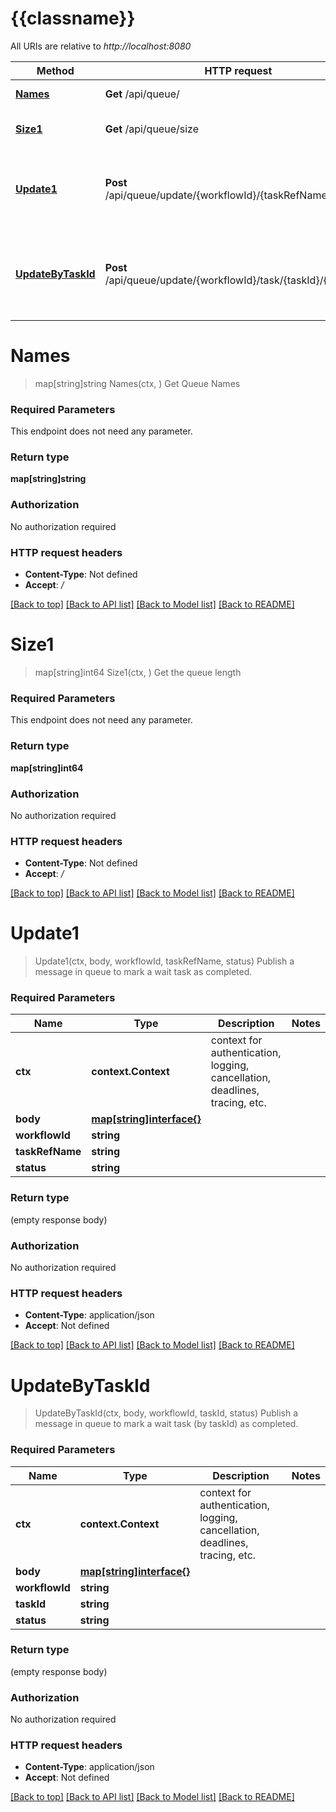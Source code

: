 # {{classname}}

All URIs are relative to *http://localhost:8080*

Method | HTTP request | Description
------------- | ------------- | -------------
[**Names**](QueueAdminResourceApi.md#Names) | **Get** /api/queue/ | Get Queue Names
[**Size1**](QueueAdminResourceApi.md#Size1) | **Get** /api/queue/size | Get the queue length
[**Update1**](QueueAdminResourceApi.md#Update1) | **Post** /api/queue/update/{workflowId}/{taskRefName}/{status} | Publish a message in queue to mark a wait task as completed.
[**UpdateByTaskId**](QueueAdminResourceApi.md#UpdateByTaskId) | **Post** /api/queue/update/{workflowId}/task/{taskId}/{status} | Publish a message in queue to mark a wait task (by taskId) as completed.

# **Names**
> map[string]string Names(ctx, )
Get Queue Names

### Required Parameters
This endpoint does not need any parameter.

### Return type

**map[string]string**

### Authorization

No authorization required

### HTTP request headers

 - **Content-Type**: Not defined
 - **Accept**: */*

[[Back to top]](#) [[Back to API list]](../README.md#documentation-for-api-endpoints) [[Back to Model list]](../README.md#documentation-for-models) [[Back to README]](../README.md)

# **Size1**
> map[string]int64 Size1(ctx, )
Get the queue length

### Required Parameters
This endpoint does not need any parameter.

### Return type

**map[string]int64**

### Authorization

No authorization required

### HTTP request headers

 - **Content-Type**: Not defined
 - **Accept**: */*

[[Back to top]](#) [[Back to API list]](../README.md#documentation-for-api-endpoints) [[Back to Model list]](../README.md#documentation-for-models) [[Back to README]](../README.md)

# **Update1**
> Update1(ctx, body, workflowId, taskRefName, status)
Publish a message in queue to mark a wait task as completed.

### Required Parameters

Name | Type | Description  | Notes
------------- | ------------- | ------------- | -------------
 **ctx** | **context.Context** | context for authentication, logging, cancellation, deadlines, tracing, etc.
  **body** | [**map[string]interface{}**](map.md)|  | 
  **workflowId** | **string**|  | 
  **taskRefName** | **string**|  | 
  **status** | **string**|  | 

### Return type

 (empty response body)

### Authorization

No authorization required

### HTTP request headers

 - **Content-Type**: application/json
 - **Accept**: Not defined

[[Back to top]](#) [[Back to API list]](../README.md#documentation-for-api-endpoints) [[Back to Model list]](../README.md#documentation-for-models) [[Back to README]](../README.md)

# **UpdateByTaskId**
> UpdateByTaskId(ctx, body, workflowId, taskId, status)
Publish a message in queue to mark a wait task (by taskId) as completed.

### Required Parameters

Name | Type | Description  | Notes
------------- | ------------- | ------------- | -------------
 **ctx** | **context.Context** | context for authentication, logging, cancellation, deadlines, tracing, etc.
  **body** | [**map[string]interface{}**](map.md)|  | 
  **workflowId** | **string**|  | 
  **taskId** | **string**|  | 
  **status** | **string**|  | 

### Return type

 (empty response body)

### Authorization

No authorization required

### HTTP request headers

 - **Content-Type**: application/json
 - **Accept**: Not defined

[[Back to top]](#) [[Back to API list]](../README.md#documentation-for-api-endpoints) [[Back to Model list]](../README.md#documentation-for-models) [[Back to README]](../README.md)

